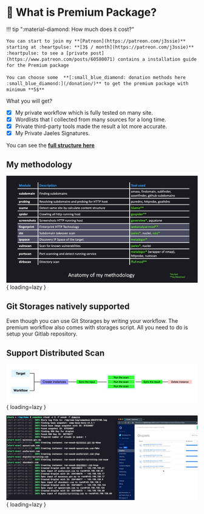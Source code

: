 # :diamond_shape_with_a_dot_inside: What is Premium Package?

!!! tip ":material-diamond: How much does it cost?"

    You can start to join my **[Patreon](https://patreon.com/j3ssie)** starting at :heartpulse: **[3$ / month](https://patreon.com/j3ssie)** :heartpulse: to see a [private post](https://www.patreon.com/posts/60580071) contains a installation guide for the Premium package

    You can choose some  **[:small_blue_diamond: donation methods here :small_blue_diamond:](/donation/)** to get the premium package with minimum **5$**

What you will get?

- [x] My private workflow which is fully tested on many site.
- [x] Wordlists that I collected from many sources for a long time.
- [x] Private third-party tools made the result a lot more accurate.
- [x] My Private Jaeles Signatures.

You can see the **[full structure here](/structure/#folders-that-osmedeus-will-store-data-into-source)**

## My methodology

![my-methodlogy](static/premium/my-methodlogy.png){ loading=lazy }

## Git Storages natively supported

Even though you can use Git Storages by writing your workflow. The premium workflow also comes with storages script. All you need to do is setup your Gitlab repository.

## Support Distributed Scan

![cloud-scan](static/premium/cloud-scan.png){ loading=lazy }

![cloud-scan-do](static/premium/cloud-scan-do.jpeg){ loading=lazy }

